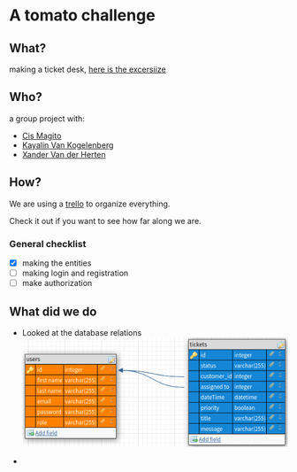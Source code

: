 # A tomato challenge

## What?

making a ticket desk, [here is the excersiize](readme/excersize.md)

## Who? 

a group project with:
- [Cis Magito](https://github.com/Beardificent)
- [Kayalin Van Kogelenberg](https://github.com/MonoraxXiV)
- [Xander Van der Herten](https://github.com/xandervdh)

## How?

We are using a [trello](https://trello.com/b/fJQVglRm/atomato-project) to organize everything.

Check it out if you want to see how far along we are.

### General checklist

- [x] making the entities
- [ ] making login and registration
- [ ] make authorization

## What did we do

- Looked at the database relations
![database](readme/db.png)

- 